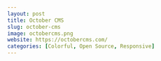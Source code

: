 ```yaml
---
layout: post
title: October CMS
slug: october-cms
image: octobercms.png
website: https://octobercms.com/
categories: [Colorful, Open Source, Responsive]
---
```

